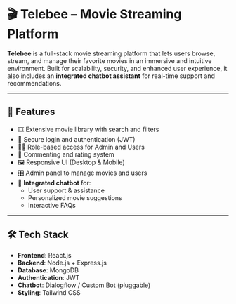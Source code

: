 # 🎬 Telebee – Movie Streaming Platform

**Telebee** is a full-stack movie streaming platform that lets users browse, stream, and manage their favorite movies in an immersive and intuitive environment. Built for scalability, security, and enhanced user experience, it also includes an **integrated chatbot assistant** for real-time support and recommendations.

---

## 🚀 Features

- 🎞️ Extensive movie library with search and filters
- 🔐 Secure login and authentication (JWT)
- 🧑‍💼 Role-based access for Admin and Users
- 💬 Commenting and rating system
- 🖼️ Responsive UI (Desktop & Mobile)
- 🎛️ Admin panel to manage movies and users
- 🤖 **Integrated chatbot** for:
  - User support & assistance
  - Personalized movie suggestions
  - Interactive FAQs

---

## 🛠 Tech Stack

- **Frontend**: React.js
- **Backend**: Node.js + Express.js
- **Database**: MongoDB
- **Authentication**: JWT
- **Chatbot**: Dialogflow / Custom Bot (pluggable)
- **Styling**: Tailwind CSS



